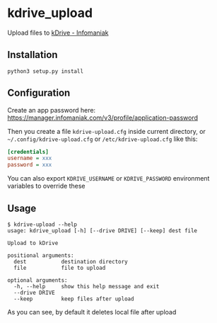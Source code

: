 kdrive_upload
=============

Upload files to [kDrive - Infomaniak](https://www.infomaniak.com/kdrive)

Installation
------------

```shell
python3 setup.py install
```

Configuration
-------------

Create an app password here: https://manager.infomaniak.com/v3/profile/application-password

Then you create a file `kdrive-upload.cfg` inside current directory, 
or `~/.config/kdrive-upload.cfg` or `/etc/kdrive-upload.cfg` like this:

```ini
[credentials]
username = xxx
password = xxx
```

You can also export `KDRIVE_USERNAME` or `KDRIVE_PASSWORD` environment variables to 
override these

Usage
-----

```shell
$ kdrive-upload --help
usage: kdrive_upload [-h] [--drive DRIVE] [--keep] dest file

Upload to kDrive

positional arguments:
  dest           destination directory
  file           file to upload

optional arguments:
  -h, --help     show this help message and exit
  --drive DRIVE
  --keep         keep files after upload
```

As you can see, by default it deletes local file after upload
